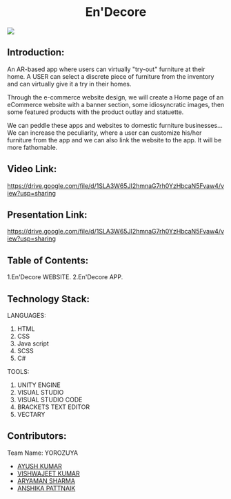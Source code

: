 <h1 align="center">En'Decore</h1>
<p align="center">
  
  </p>

<img src="https://images.unsplash.com/photo-1554995207-c18c203602cb?ixid=MnwxMjA3fDB8MHxzZWFyY2h8MTJ8fGRlc2lnbnxlbnwwfHwwfHw%3D&ixlib=rb-1.2.1&auto=format&fit=crop&w=500&q=60"/>
 </p>
 
## Introduction:

An AR-based app where users can virtually "try-out" furniture at their home. A USER can select a discrete piece of furniture from the inventory and can virtually give it a try in their homes.

Through the e-commerce website design, we will create a Home page of an eCommerce website with a banner section, some idiosyncratic images, then some featured products with the product outlay and statuette.

We can peddle these apps and websites to domestic furniture businesses...
We can increase the peculiarity, where a user can customize his/her furniture from the app and we can also link the website to the app. It will be more fathomable.


## Video Link:

  <a href="https://drive.google.com/file/d/1SLA3W65JI2hmnaG7rh0YzHbcaN5Fvaw4/view?usp=sharing"> https://drive.google.com/file/d/1SLA3W65JI2hmnaG7rh0YzHbcaN5Fvaw4/view?usp=sharing </a>
  
## Presentation Link:
  <a href="https://drive.google.com/file/d/1SLA3W65JI2hmnaG7rh0YzHbcaN5Fvaw4/view?usp=sharing"> https://drive.google.com/file/d/1SLA3W65JI2hmnaG7rh0YzHbcaN5Fvaw4/view?usp=sharing </a>  
  
## Table of Contents:

1.En'Decore WEBSITE.
2.En'Decore APP.

## Technology Stack:

LANGUAGES:                                        

  1) HTML                                            
  2) CSS                                              
  3) Java script                                      
  4) SCSS                                             
  5) C#                                               

TOOLS:

 1) UNITY ENGINE
 2) VISUAL STUDIO 
 3) VISUAL STUDIO CODE
 4) BRACKETS TEXT EDITOR
 5) VECTARY
 
 
 ## Contributors:

Team Name: YOROZUYA

* [AYUSH KUMAR](https://github.com/kiroyush)
* [VISHWAJEET KUMAR](https://github.com/vishwa511)
* [ARYAMAN SHARMA](https://github.com/Aryaman117)
* [ANSHIKA PATTNAIK](https://github.com/AnshikaPattnaik)

